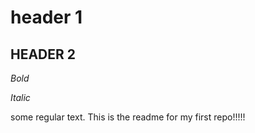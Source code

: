 # header 1 
## HEADER 2 


*Bold*

_Italic_


some regular text. 
This is the readme for my first repo!!!!! 
